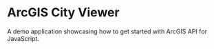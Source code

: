 # ArcGIS City Viewer

A demo application showcasing how to get started with ArcGIS API for JavaScript.
